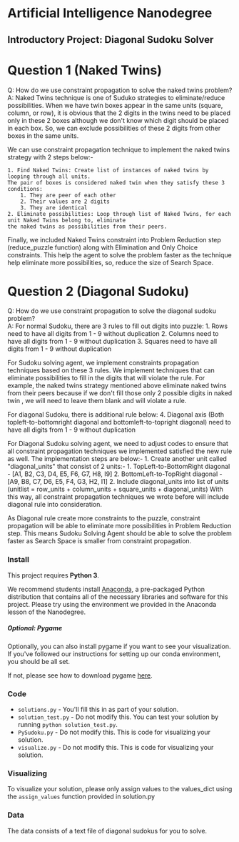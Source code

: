 # Artificial Intelligence Nanodegree
## Introductory Project: Diagonal Sudoku Solver

# Question 1 (Naked Twins)
Q: How do we use constraint propagation to solve the naked twins problem?  
A: Naked Twins technique is one of Suduko strategies to eliminate/reduce possibilities.
   When we have twin boxes appear in the same units (square, column, or row), it is obvious that the 2 digits in the
   twins need to be placed only in these 2 boxes although we don't know which digit should be placed in each box.
   So, we can exclude possibilities of these 2 digits from other boxes in the same units.

   We can use constraint propagation technique to implement the naked twins strategy with 2 steps below:-

    1. Find Naked Twins: Create list of instances of naked twins by looping through all units.
    The pair of boxes is considered naked twin when they satisfy these 3 conditions:
        1. They are peer of each other
        2. Their values are 2 digits
        3. They are identical
    2. Eliminate possibilities: Loop through list of Naked Twins, for each unit Naked Twins belong to, eliminate
    the naked twins as possibilities from their peers.

   Finally, we included Naked Twins constraint into Problem Reduction step (reduce_puzzle function) along
   with Elimination and Only Choice constraints. This help the agent to solve the problem faster as the technique help
   eliminate more possibilities, so, reduce the size of Search Space.


# Question 2 (Diagonal Sudoku)
Q: How do we use constraint propagation to solve the diagonal sudoku problem?  
A: For normal Sudoku, there are 3 rules to fill out digits into puzzle:
    1. Rows need to have all digits from 1 - 9 without duplication
    2. Columns need to have all digits from 1 - 9 without duplication
    3. Squares need to have all digits from 1 - 9 without duplication

   For Sudoku solving agent, we implement constraints propagation techniques based on these 3 rules. We implement techniques
   that can eliminate possibilities to fill in the digits that will violate the rule. For example, the naked twins strategy
   mentioned above eliminate naked twins from their peers because if we don't fill those only 2 possible digits in naked twin
   , we will need to leave them blank and will violate a rule.

   For diagonal Sudoku, there is additional rule below:
    4. Diagonal axis (Both topleft-to-bottomright diagonal and bottomleft-to-topright diagonal) need to have all digits
    from 1 - 9 without duplication

   For Diagonal Sudoku solving agent, we need to adjust codes to ensure that all constraint propagation techniques we
   implemented satisfied the new rule as well. The implementation steps are below:-
    1. Create another unit called "diagonal_units" that consist of 2 units:-
        1. TopLeft-to-BottomRight diagonal - [A1, B2, C3, D4, E5, F6, G7, H8, I9]
        2. BottomLeft-to-TopRight diagonal - [A9, B8, C7, D6, E5, F4, G3, H2, I1]
    2. Include diagonal_units into list of units (unitlist = row_units + column_units + square_units + diagonal_units)
    With this way, all constraint propagation techniques we wrote before will include diagonal rule into consideration.

   As Diagonal rule create more constraints to the puzzle, constraint propagation will be able to eliminate more possibilities
   in Problem Reduction step. This means Sudoku Solving Agent should be able to solve the problem faster as Search Space
   is smaller from constraint propagation.

### Install

This project requires **Python 3**.

We recommend students install [Anaconda](https://www.continuum.io/downloads), a pre-packaged Python distribution that contains all of the necessary libraries and software for this project. 
Please try using the environment we provided in the Anaconda lesson of the Nanodegree.

##### Optional: Pygame

Optionally, you can also install pygame if you want to see your visualization. If you've followed our instructions for setting up our conda environment, you should be all set.

If not, please see how to download pygame [here](http://www.pygame.org/download.shtml).

### Code

* `solutions.py` - You'll fill this in as part of your solution.
* `solution_test.py` - Do not modify this. You can test your solution by running `python solution_test.py`.
* `PySudoku.py` - Do not modify this. This is code for visualizing your solution.
* `visualize.py` - Do not modify this. This is code for visualizing your solution.

### Visualizing

To visualize your solution, please only assign values to the values_dict using the ```assign_values``` function provided in solution.py

### Data

The data consists of a text file of diagonal sudokus for you to solve.